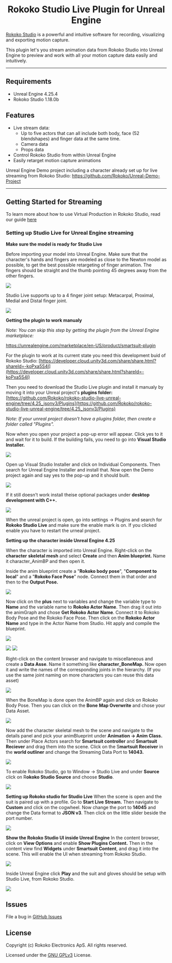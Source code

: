 <h1 align="center">Rokoko Studio Live Plugin for Unreal Engine</h1>

[Rokoko Studio](https://www.rokoko.com/en/products/studio) is a powerful and intuitive software for recording, visualizing and exporting motion capture.

This plugin let's you stream animation data from Rokoko Studio into Unreal Engine to preview and work with all your motion capture data easily and intuitively.

---

## Requirements
- Unreal Engine 4.25.4
- Rokoko Studio 1.18.0b

## Features
- Live stream data:
  * Up to five actors that can all include both body, face (52 blendshapes) and finger data at the same time.
  * Camera data
  * Props data
- Control Rokoko Studio from within Unreal Engine
- Easily retarget motion capture animations
 
Unreal Engine Demo project including a character already set up for live streaming from Rokoko Studio:
https://github.com/Rokoko/Unreal-Demo-Project
 
---

## Getting Started for Streaming

To learn more about how to use Virtual Production in Rokoko Studio, read our guide [here](https://help.rokoko.com/support/solutions/47000518297)


### Setting up Studio Live for Unreal Engine streaming

**Make sure the model is ready for Studio Live**

Before importing your model into Unreal Engine. Make sure that the character's hands and fingers are modeled as close to the Newton model as possible, to get the best possible retargeting of finger animation. The fingers should be straight and the thumb pointing 45 degrees away from the other fingers.

<img src="Images/newtonHand.PNG">

Studio Live supports up to a 4 finger joint setup: Metacarpal, Proximal, Medial and Distal finger joint.

<img src="Images/newtonHandTop.png">

**Getting the plugin to work manualy**

_Note: You can skip this step by getting the plugin from the Unreal Engine marketplace:_

https://unrealengine.com/marketplace/en-US/product/smartsuit-plugin

For the plugin to work at its current state you need this development buid of Rokoko Studio: [https://developer.cloud.unity3d.com/share/share.html?shareId=-koPxa5S4I](https://developer.cloud.unity3d.com/share/share.html?shareId=-koPxa5S4I)

Then you need to download the Studio Live plugin and install it manualy by moving it into your Unreal project's **plugins folder:** [https://github.com/Rokoko/rokoko-studio-live-unreal-engine/tree/4.25_jsonv3/Plugins](https://github.com/Rokoko/rokoko-studio-live-unreal-engine/tree/4.25_jsonv3/Plugins)

_Note: If your unreal project doesn't have a plugins folder, then create a folder called "Plugins"._

Now when you open your project a pop-up error will appear. Click yes to it and wait for it to build. If the building fails, you need to go into **Visual Studio Installer.**

<img src="Images/errorMessege.png">

Open up Visual Studio Installer and click on Individual Components. Then search for Unreal Engine Installer and install that. Now open the Demo project again and say yes to the pop-up and it should built.

<img src="Images/visualInstaller.png">

If it still doesn't work install theise optional packages under **desktop development with C++.**

<img src="Images/visualInstallerDownload.png">

When the unreal project is open, go into settings → Plugins and search for **Rokoko Studio Live** and make sure the enable mark is on. If you clicked enable you have to restart the urneal project. 

**Setting up the character inside Unreal Engine 4.25**

When the character is imported into Unreal Engine. Right-click on the **character** **skeletal mesh** and select **Create** and then **Anim blueprint.** Name it character_AnimBP and then open it. 

Inside the anim blueprint create a "**Rokoko body pose**", "**Component to local**" and a "**Rokoko Face Pose**" node. Connect them in that order and then to the **Output Pose.**

<img src="Images/animBPSetup.png">

Now click on the **plus** next to variables and change the variable type to **Name** and the variable name to **Rokoko Actor Name**. Then drag it out into the animGraph and chose **Get Rokoko Actor Name**. Connect it to Rokoko Body Pose and the Rokoko Face Pose. Then click on the **Rokoko Actor Name** and type in the Actor Name from Studio. Hit apply and compile the blueprint. 

<img src="Images/animBPVariable.png">

<img src="Images/ActorProfileName.PNG"> <img src="Images/ActorName.PNG">

Right-click on the content browser and navigate to miscellaneous and create a **Data Asse**. Name it something like **character_BoneMap.** Now open it and write the names of the corresponding joints in the hierarchy. (If you use the same joint naming on more characters you can reuse this data asset)

<img src="Images/dataAsset.png">

When the BoneMap is done open the AnimBP again and click on Rokoko Body Pose. Then you can click on the **Bone** **Map Overwrite** and chose your Data Asset.

<img src="Images/boneMapOverwrite.png">

Now add the character skeletal mesh to the scene and navigate to the details panel and pick your animBlueprint under **Animation → Anim Class.** Then under Place Actors search for **Smartsuit controller** and **Smartsuit Reciever** and drag them into the scene. Click on the S**martsuit Receiver** in the **world outliner** and change the Streaming Data Port to **14043.**

<img src="Images/smartSuitReciverSetup.PNG">

To enable Rokoko Studio, go to Window → Studio Live and under **Source** click on R**okoko Studio Source** and choose **Studio**.

<img src="Images/UELivelinkTap.PNG">

**Setting up Rokoko studio for Studio Live** 
When the scene is open and the suit is paired up with a profile. Go to **Start Live Stream.**
Then navigate to **Custom** and click on the cogwheel. 
Now change the port to **14045** and change the Data format to **JSON v3**. Then click on the little slider beside the port number.

<img src="Images/studioSetup.PNG">

**Show the Rokoko Studio UI inside Unreal Engine**
In the content browser, click on **View Options** and enable **Show Plugins Content.** Then in the content view find **Widgets** under **Smartsuit Content**, and drag it into the scene. This will enable the UI when streaming from Rokoko Studio.

<img src="Images/recordingWidget.PNG">

Inside Unreal Engine click **Play** and the suit and gloves should be setup with Studio Live, from Rokoko Studio.

<img src="Images/fingerShowcase.png">

## Issues

File a bug in [GitHub Issues](https://github.com/RokokoElectronics/rokoko-studio-unreal-sample-project/issues)

## License

Copyright (c) Rokoko Electronics ApS. All rights reserved.

Licensed under the [GNU GPLv3](https://github.com/RokokoElectronics/rokoko-studio-unreal-sample-project/blob/master/LICENSE.md) License.

